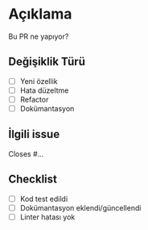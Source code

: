 # Açıklama

Bu PR ne yapıyor?

## Değişiklik Türü

- [ ] Yeni özellik
- [ ] Hata düzeltme
- [ ] Refactor
- [ ] Dokümantasyon

## İlgili issue

Closes #...

## Checklist

- [ ] Kod test edildi
- [ ] Dokümantasyon eklendi/güncellendi
- [ ] Linter hatası yok
